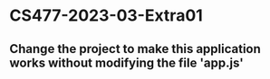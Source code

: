 # CS477-2023-03-Extra01
## Change the project to make this application works without modifying the file 'app.js'